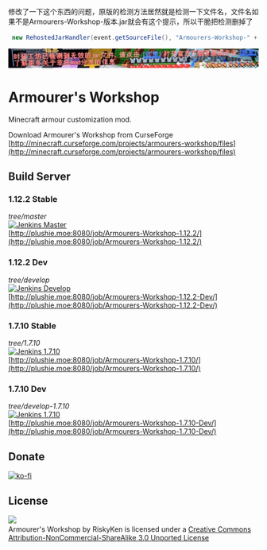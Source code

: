 修改了一下这个东西的问题，原版的检测方法居然就是检测一下文件名，文件名如果不是Armourers-Workshop-版本.jar就会有这个提示，所以干脆把检测删掉了
```java
 new RehostedJarHandler(event.getSourceFile(), "Armourers-Workshop-" + LibModInfo.MOD_VERSION + ".jar");
```
![img.png](img.png)
# Armourer's Workshop

Minecraft armour customization mod.

Download Armourer's Workshop from CurseForge [http://minecraft.curseforge.com/projects/armourers-workshop/files](http://minecraft.curseforge.com/projects/armourers-workshop/files)

## Build Server

### 1.12.2 Stable
*tree/master*<br/>
[![Jenkins Master](https://img.shields.io/jenkins/s/http/plushie.moe:8080/job/Armourers-Workshop-1.12.2.svg)](http://plushie.moe:8080/job/Armourers-Workshop-1.12.2/)<br/>
[http://plushie.moe:8080/job/Armourers-Workshop-1.12.2/](http://plushie.moe:8080/job/Armourers-Workshop-1.12.2/)

### 1.12.2 Dev
*tree/develop*<br/>
[![Jenkins Develop](https://img.shields.io/jenkins/s/http/plushie.moe:8080/job/Armourers-Workshop-1.12.2-Dev.svg)](http://plushie.moe:8080/job/Armourers-Workshop-1.12.2-Dev/)<br/>
[http://plushie.moe:8080/job/Armourers-Workshop-1.12.2-Dev/](http://plushie.moe:8080/job/Armourers-Workshop-1.12.2-Dev/)

### 1.7.10 Stable
*tree/1.7.10*<br/>
[![Jenkins 1.7.10](https://img.shields.io/jenkins/s/http/plushie.moe:8080/job/Armourers-Workshop-1.7.10.svg)](http://plushie.moe:8080/job/Armourers-Workshop-1.7.10/)<br/>
[http://plushie.moe:8080/job/Armourers-Workshop-1.7.10/](http://plushie.moe:8080/job/Armourers-Workshop-1.7.10/)

### 1.7.10 Dev
*tree/develop-1.7.10*<br/>
[![Jenkins 1.7.10](https://img.shields.io/jenkins/s/http/plushie.moe:8080/job/Armourers-Workshop-1.7.10-Dev.svg)](http://plushie.moe:8080/job/Armourers-Workshop-1.7.10-Dev/)<br/>
[http://plushie.moe:8080/job/Armourers-Workshop-1.7.10-Dev/](http://plushie.moe:8080/job/Armourers-Workshop-1.7.10-Dev/)

## Donate
[![ko-fi](https://www.ko-fi.com/img/githubbutton_sm.svg)](https://ko-fi.com/K3K3WVTZ)

## License
![](https://i.creativecommons.org/l/by-nc-sa/3.0/88x31.png)  
Armourer's Workshop by RiskyKen is licensed under a [Creative Commons Attribution-NonCommercial-ShareAlike 3.0 Unported License](https://creativecommons.org/licenses/by-nc-sa/3.0/)
